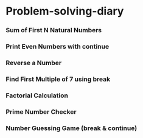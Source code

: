 # Problem-solving-diary

### Sum of First N Natural Numbers
### Print Even Numbers with continue
### Reverse a Number
### Find First Multiple of 7 using break
### Factorial Calculation
### Prime Number Checker
### Number Guessing Game (break & continue)